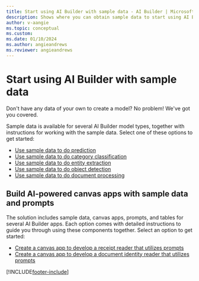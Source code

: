 ```yaml
---
title: Start using AI Builder with sample data - AI Builder | Microsoft Docs
description: Shows where you can obtain sample data to start using AI Builder.
author: v-aangie
ms.topic: conceptual
ms.custom:
ms.date: 01/10/2024
ms.author: angieandrews
ms.reviewer: angieandrews
---
```


# Start using AI Builder with sample data

Don't have any data of your own to create a model? No problem! We've got you covered.

Sample data is available for several AI Builder model types, together with instructions for working with the sample data. Select one of these options to get started:

- [Use sample data to do prediction](prediction-sample-data.md)
- [Use sample data to do category classification](text-classification-sample-data.md)
- [Use sample data to do entity extraction](entity-extraction-sample-data.md)
- [Use sample data to do object detection](object-detection-sample-data.md)
- [Use sample data to do document processing](form-processing-sample-data.md)

## Build AI-powered canvas apps with sample data and prompts

The solution includes sample data, canvas apps, prompts, and tables for several AI Builder apps. Each option comes with detailed instructions to guide you through using these components together. Select an option to get started:

- [Create a canvas app to develop a receipt reader that utilizes prompts](https://go.microsoft.com/fwlink/?linkid=2301859&clcid=0x409)
- [Create a canvas app to develop a document identity reader that utilizes prompts](https://go.microsoft.com/fwlink/?linkid=2301870)


[!INCLUDE[footer-include](includes/footer-banner.md)]
